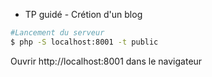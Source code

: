 * TP guidé - Crétion d'un blog

```bash
#Lancement du serveur
$ php -S localhost:8001 -t public
```

Ouvrir http://localhost:8001 dans le navigateur